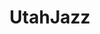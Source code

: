---
title: UtahJazz
crosslinks:
- smallmarketsurvivor
- heat
- LAClippers
- memphisgrizzlies
- ledootgeneration
- Mariners
- excgarated
- straya
- sixers
- ripcity
- torontoraptors
- conspiracies
- mildlyinteresting
- supremeclothing
- GreenLattice
- warriors
- CFB
- washingtonwizards
---